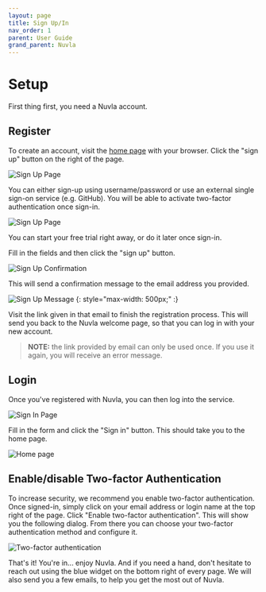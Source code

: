 ```yaml
---
layout: page
title: Sign Up/In
nav_order: 1
parent: User Guide
grand_parent: Nuvla
---
```


Setup
=====

First thing first, you need a Nuvla account.

## Register

To create an account, visit the [home page](https://nuvla.io/) with your browser. Click the "sign up" button on the right of the page.

![Sign Up Page](/assets/img/home-unauthenticated.png)

You can either sign-up using username/password or use an external single sign-on service (e.g. GitHub).  You will be able to activate two-factor authentication once sign-in.

![Sign Up Page](/assets/img/sign-up.png)

You can start your free trial right away, or do it later once sign-in.

Fill in the fields and then click the "sign up" button.

![Sign Up Confirmation](/assets/img/sign-up-message.png)

This will send a confirmation message to the email address you provided.

![Sign Up Message](/assets/img/sign-up-email.png)
{: style="max-width: 500px;" :}

Visit the link given in that email to finish the registration process. This will send you back to the Nuvla welcome page, so that you can log in with your new account.

> **NOTE:** the link provided by email can only be used once. If you use it again, you will receive an error message.

## Login

Once you've registered with Nuvla, you can then log into the service.

![Sign In Page](/assets/img/sign-in.png)

Fill in the form and click the "Sign in" button.  This should take you to the home page.

![Home page](/assets/img/home.png)


## Enable/disable Two-factor Authentication

To increase security, we recommend you enable two-factor authentication.  Once signed-in, simply click on your email address or login name at the top right of the page.  Click "Enable two-factor authentication". This will show you the following dialog.  From there you can choose your two-factor authentication method and configure it.

![Two-factor authentication](/assets/img/two-factor.png)

That's it! You're in... enjoy Nuvla.  And if you need a hand, don't hesitate to reach out using the blue widget on the bottom right of every page.  We will also send you a few emails, to help you get the most out of Nuvla.
